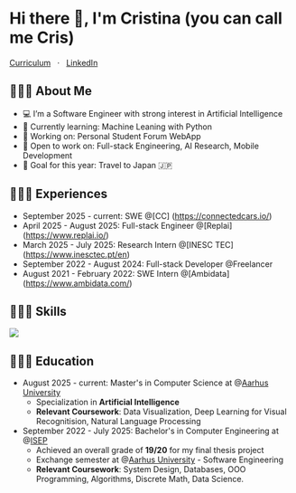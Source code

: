 # Hi there 👋, I'm Cristina (you can call me Cris)

[Curriculum](./curriculum.pdf) &nbsp; · &nbsp; [LinkedIn](https://www.linkedin.com/in/semikiina/)

## 💁🏼‍♀️ About Me
- 💻 I’m a Software Engineer with strong interest in Artificial Intelligence
- 🌱 Currently learning: Machine Leaning with Python
- 🔭 Working on: Personal Student Forum WebApp
- 🤝 Open to work on: Full-stack Engineering, AI Research, Mobile Development
- 🎯 Goal for this year: Travel to Japan 🇯🇵

## 👩🏼‍💻 Experiences
- September 2025 - current: SWE @[CC] (https://connectedcars.io/)
- April 2025 - August 2025: Full-stack Engineer @[Replai] (https://www.replai.io/)
- March 2025 - July 2025: Research Intern @[INESC TEC] (https://www.inesctec.pt/en)
- September 2022 - August 2024: Full-stack Developer @Freelancer
- August 2021 - February 2022: SWE Intern @[Ambidata] (https://www.ambidata.com/)

## 👩🏼‍🔬 Skills
<p>
  <a href="https://skillicons.dev">
    <img src="https://skillicons.dev/icons?i=c,python,kotlin,java,ts,js,nextjs,prisma,react,postgres,mysql,aws,docker,git,figma" />
  </a>
  <br/>
</p>

## 👩🏼‍🏫 Education
- August 2025 - current: Master's in Computer Science at @[Aarhus University](https://international.au.dk/)
  -  Specialization in **Artificial Intelligence**
  -  **Relevant Coursework**: Data Visualization, Deep Learning for Visual Recognitision, Natural Language Processing
- September 2022 - July 2025: Bachelor's in Computer Engineering at @[ISEP](https://www.isep.ipp.pt/)
  - Achieved an overall grade of **19/20** for my final thesis project
  - Exchange semester at @[Aarhus University](https://international.au.dk/) - Software Engineering
  - **Relevant Coursework**: System Design, Databases, OOO Programming, Algorithms, Discrete Math, Data Science.

